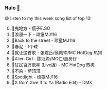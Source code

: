 

### Halo 👋

😄 listen to my this week song list of top 10:

0. 🌈鬼地方 - 瘦子E.SO
1. 🌈浪漫一下 - 顽童MJ116
2. 🌈Back to the street - 顽童MJ116
3. 🌈春泥 - 1个球
4. 🌈就让这首歌 - 张震岳/侯佩岑/MC HotDog 热狗
5. 🌈Alien Girl - 陈冠希/MC仁/厨房仔
6. 🌈贫民百万歌星 (Live版) - MC HotDog 热狗
7. 🌈不染 - 萨顶顶
8. 🌈Spotlight - 顽童MJ116
9. 🌈X Gon' Give It to Ya (Radio Edit) - DMX

